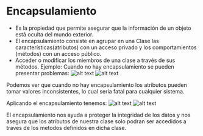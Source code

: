# Encapsulamiento
+ Es la propiedad que permite asegurar que la información de un objeto está oculta del mundo exterior.
+ El encapsulamiento consiste en agrupar en una Clase las características(atributos) con un acceso privado y los comportamientos (métodos) con un acceso público.
+ Acceder o modificar los miembros de una clase a través de sus métodos.
Ejemplo:
Cuando no hay encapsulamiento se pueden presentar problemas:
![alt text](https://ferestrepoca.github.io/paradigmas-de-programacion/poo/poo_teoria/images/classjava.png "Logo Title Text 1")
![alt text](https://ferestrepoca.github.io/paradigmas-de-programacion/poo/poo_teoria/images/main.png "Logo Title Text 2")

Podemos ver que cuando no hay encapsulamiento los atributos pueden tomar valores inconsistentes, lo cual seria fatal para cualquier sistema.

Aplicando el encapsulamiento tenemos:
![alt text](https://ferestrepoca.github.io/paradigmas-de-programacion/poo/poo_teoria/images/encapsulamientojava.png "Logo Title Text 3")
![alt text](https://ferestrepoca.github.io/paradigmas-de-programacion/poo/poo_teoria/images/main2.png "Logo Title Text 5")

El encapsulamiento nos ayuda a proteger la integridad de los datos y nos asegura que los atributos de nuestra clase solo podran ser accedidos a traves de los metodos definidos en dicha clase.